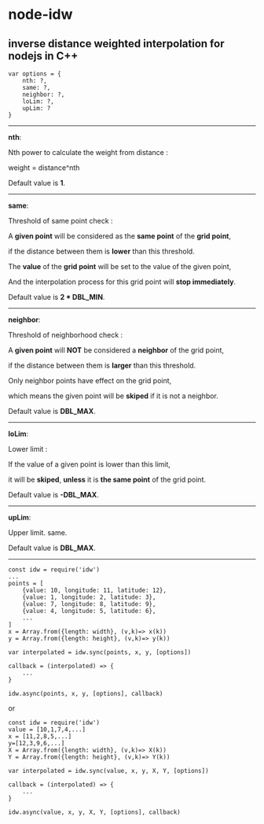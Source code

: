 # node-idw
inverse distance weighted interpolation for nodejs in C++
-----

````
var options = {
    nth: ?,
    same: ?,
    neighbor: ?,
    loLim: ?,
    upLim: ?
}
````
--------

**nth**: 

Nth power to calculate the weight from distance :

weight = distance^nth

Default value is **1**.

--------

**same**: 

Threshold of same point check : 

A **given point** will be considered as the **same point** of the **grid point**,

if the distance between them is **lower** than this threshold.

The **value** of the **grid point** will be set to the value of the given point,

And the interpolation process for this grid point will **stop immediately**.

Default value is **2 * DBL_MIN**.

--------


**neighbor**:

Threshold of neighborhood check :

A **given point** will **NOT** be considered a **neighbor** of the grid point,

if the distance between them is **larger** than this threshold.

Only neighbor points have effect on the grid point,

which means the given point will be **skiped** if it is not a neighbor.

Default value is **DBL_MAX**.

--------


**loLim**: 

Lower limit :

If the value of a given point is lower than this limit,
 
it will be **skiped**, **unless** it is **the same point** of the grid point.

Default value is **-DBL_MAX**.

--------

**upLim**: 

Upper limit. same.

Default value is **DBL_MAX**.

--------
````
const idw = require('idw')
...
points = [
    {value: 10, longitude: 11, latitude: 12},
    {value: 1, longitude: 2, latitude: 3},
    {value: 7, longitude: 8, latitude: 9},
    {value: 4, longitude: 5, latitude: 6},
    ...
]
x = Array.from({length: width}, (v,k)=> x(k))
y = Array.from({length: height}, (v,k)=> y(k))

var interpolated = idw.sync(points, x, y, [options])

callback = (interpolated) => {
    ...
}

idw.async(points, x, y, [options], callback)
````

or


````
const idw = require('idw')
value = [10,1,7,4,...]
x = [11,2,8,5,...]
y=[12,3,9,6,...]
X = Array.from({length: width}, (v,k)=> X(k))
Y = Array.from({length: height}, (v,k)=> Y(k))

var interpolated = idw.sync(value, x, y, X, Y, [options])

callback = (interpolated) => {
    ...
}

idw.async(value, x, y, X, Y, [options], callback)
````